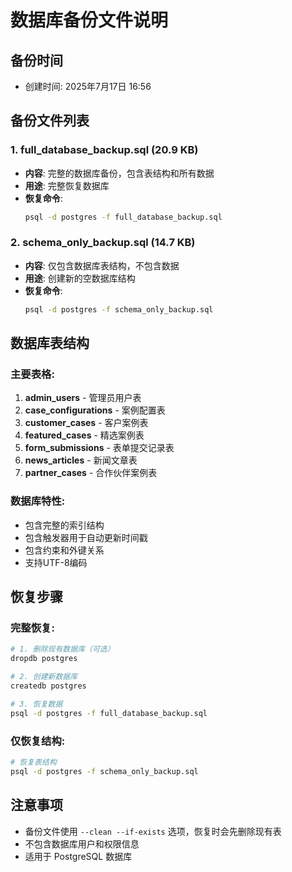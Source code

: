 # 数据库备份文件说明

## 备份时间
- 创建时间: 2025年7月17日 16:56

## 备份文件列表

### 1. full_database_backup.sql (20.9 KB)
- **内容**: 完整的数据库备份，包含表结构和所有数据
- **用途**: 完整恢复数据库
- **恢复命令**: 
  ```bash
  psql -d postgres -f full_database_backup.sql
  ```

### 2. schema_only_backup.sql (14.7 KB)
- **内容**: 仅包含数据库表结构，不包含数据
- **用途**: 创建新的空数据库结构
- **恢复命令**: 
  ```bash
  psql -d postgres -f schema_only_backup.sql
  ```

## 数据库表结构

### 主要表格:
1. **admin_users** - 管理员用户表
2. **case_configurations** - 案例配置表
3. **customer_cases** - 客户案例表
4. **featured_cases** - 精选案例表
5. **form_submissions** - 表单提交记录表
6. **news_articles** - 新闻文章表
7. **partner_cases** - 合作伙伴案例表

### 数据库特性:
- 包含完整的索引结构
- 包含触发器用于自动更新时间戳
- 包含约束和外键关系
- 支持UTF-8编码

## 恢复步骤

### 完整恢复:
```bash
# 1. 删除现有数据库（可选）
dropdb postgres

# 2. 创建新数据库
createdb postgres

# 3. 恢复数据
psql -d postgres -f full_database_backup.sql
```

### 仅恢复结构:
```bash
# 恢复表结构
psql -d postgres -f schema_only_backup.sql
```

## 注意事项
- 备份文件使用 `--clean --if-exists` 选项，恢复时会先删除现有表
- 不包含数据库用户和权限信息
- 适用于 PostgreSQL 数据库 
